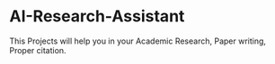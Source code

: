 # AI-Research-Assistant
This Projects will help you in your Academic Research, Paper writing, Proper citation.
